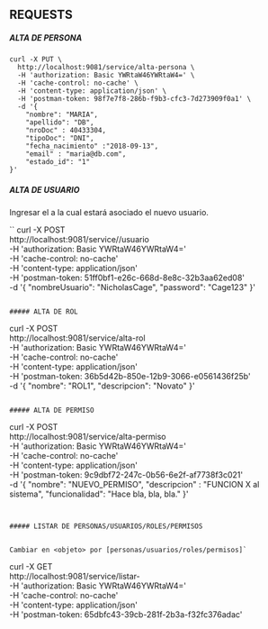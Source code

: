 
## REQUESTS

##### ALTA DE PERSONA

```
curl -X PUT \
  http://localhost:9081/service/alta-persona \
  -H 'authorization: Basic YWRtaW46YWRtaW4=' \
  -H 'cache-control: no-cache' \
  -H 'content-type: application/json' \
  -H 'postman-token: 98f7e7f8-286b-f9b3-cfc3-7d273909f0a1' \
  -d '{
	"nombre": "MARIA",
	"apellido": "DB",
	"nroDoc" : 40433304,
	"tipoDoc": "DNI",
	"fecha_nacimiento" :"2018-09-13",
	"email" : "maria@db.com",
	"estado_id": "1"
}'
```

##### ALTA DE USUARIO

Ingresar el <id-persona> a la cual estará asociado el nuevo usuario.

``
curl -X POST \
  http://localhost:9081/service/<id-persona>/usuario \
  -H 'authorization: Basic YWRtaW46YWRtaW4=' \
  -H 'cache-control: no-cache' \
  -H 'content-type: application/json' \
  -H 'postman-token: 51ff0bf1-e26c-668d-8e8c-32b3aa62ed08' \
  -d '{
	"nombreUsuario": "NicholasCage",
	"password": "Cage123"
}'
```

##### ALTA DE ROL

```
curl -X POST \
  http://localhost:9081/service/alta-rol \
  -H 'authorization: Basic YWRtaW46YWRtaW4=' \
  -H 'cache-control: no-cache' \
  -H 'content-type: application/json' \
  -H 'postman-token: 36b5d42b-850e-12b9-3066-e0561436f25b' \
  -d '{
    "nombre": "ROL1",
    "descripcion": "Novato"
}'
```

##### ALTA DE PERMISO

```
curl -X POST \
  http://localhost:9081/service/alta-permiso \
  -H 'authorization: Basic YWRtaW46YWRtaW4=' \
  -H 'cache-control: no-cache' \
  -H 'content-type: application/json' \
  -H 'postman-token: 9c9dbf72-247c-0b56-6e2f-af7738f3c021' \
  -d '{
	"nombre": "NUEVO_PERMISO",
	"descripcion" : "FUNCION X al sistema",
	"funcionalidad": "Hace bla, bla, bla."
}'
```


##### LISTAR DE PERSONAS/USUARIOS/ROLES/PERMISOS


Cambiar en <objeto> por [personas/usuarios/roles/permisos]`

```
curl -X GET \
  http://localhost:9081/service/listar-<objeto> \
  -H 'authorization: Basic YWRtaW46YWRtaW4=' \
  -H 'cache-control: no-cache' \
  -H 'content-type: application/json' \
  -H 'postman-token: 65dbfc43-39cb-281f-2b3a-f32fc376adac'
```